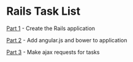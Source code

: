 Rails Task List
====

[Part 1](https://medium.com/@jasonshark/ruby-on-rails-introduction-for-the-total-n00b-fdc1a7f6567e#.bfte8gwl7) - Create the Rails application

[Part 2](https://medium.com/@jasonshark/add-angular-js-to-ruby-on-rails-app-8be2104e1238#.3n55nwow4) - Add angular.js and bower to application

[Part 3]() - Make ajax requests for tasks